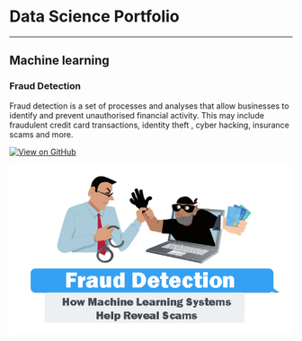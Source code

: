# Data Science Portfolio

---

## Machine learning

### Fraud Detection

Fraud detection is a set of processes and analyses that allow businesses to identify and prevent unauthorised financial activity. This may include fraudulent credit card transactions, identity theft , cyber hacking, insurance scams and more.

[![View on GitHub](https://img.shields.io/badge/GitHub-View_on_GitHub-blue?logo=GitHub)](https://github.com/Sudar-shan/fraudDetection)

<center><img src="assets/img/fraud.jpg"/></center>
